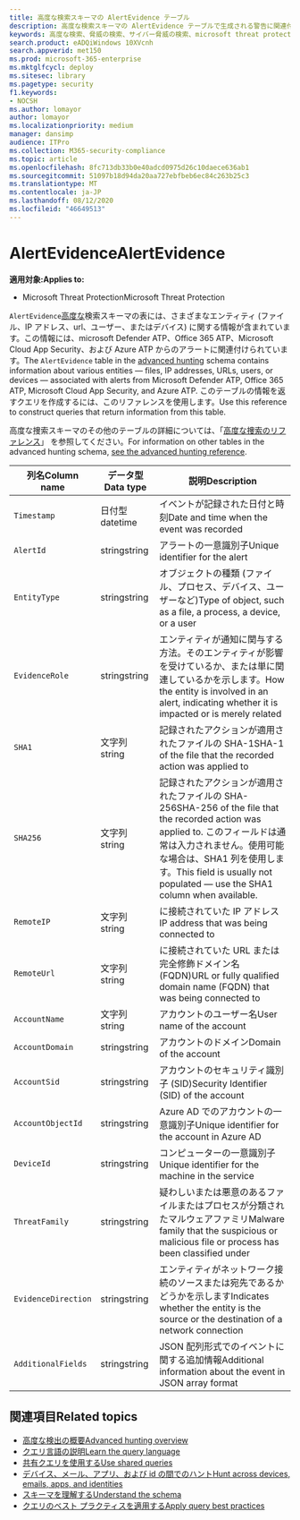 ```yaml
---
title: 高度な検索スキーマの AlertEvidence テーブル
description: 高度な検索スキーマの AlertEvidence テーブルで生成される警告に関連付けられているファイル、ネットワークアドレス、ユーザー、またはデバイスの情報について説明します。
keywords: 高度な検索、脅威の検索、サイバー脅威の検索、microsoft threat protection、microsoft 365、mtp、m365、search、query、テレメトリ、スキーマ参照、kusto、table、column、data type、description、AlertInfo、alert、entities、エビデンス、file、IP address、device、machine、user、account
search.product: eADQiWindows 10XVcnh
search.appverid: met150
ms.prod: microsoft-365-enterprise
ms.mktglfcycl: deploy
ms.sitesec: library
ms.pagetype: security
f1.keywords:
- NOCSH
ms.author: lomayor
author: lomayor
ms.localizationpriority: medium
manager: dansimp
audience: ITPro
ms.collection: M365-security-compliance
ms.topic: article
ms.openlocfilehash: 8fc713db33b0e40adcd0975d26c10daece636ab1
ms.sourcegitcommit: 51097b18d94da20aa727ebfbeb6ec84c263b25c3
ms.translationtype: MT
ms.contentlocale: ja-JP
ms.lasthandoff: 08/12/2020
ms.locfileid: "46649513"
---
```

# <a name="alertevidence"></a><span data-ttu-id="1d14e-104">AlertEvidence</span><span class="sxs-lookup"><span data-stu-id="1d14e-104">AlertEvidence</span></span>

<span data-ttu-id="1d14e-105">**適用対象:**</span><span class="sxs-lookup"><span data-stu-id="1d14e-105">**Applies to:**</span></span>
- <span data-ttu-id="1d14e-106">Microsoft Threat Protection</span><span class="sxs-lookup"><span data-stu-id="1d14e-106">Microsoft Threat Protection</span></span>

<span data-ttu-id="1d14e-107">`AlertEvidence`[高度な](advanced-hunting-overview.md)検索スキーマの表には、さまざまなエンティティ (ファイル、IP アドレス、url、ユーザー、またはデバイス) に関する情報が含まれています。この情報には、microsoft Defender ATP、Office 365 ATP、Microsoft Cloud App Security、および Azure ATP からのアラートに関連付けられています。</span><span class="sxs-lookup"><span data-stu-id="1d14e-107">The `AlertEvidence` table in the [advanced hunting](advanced-hunting-overview.md) schema contains information about various entities — files, IP addresses, URLs, users, or devices — associated with alerts from Microsoft Defender ATP, Office 365 ATP, Microsoft Cloud App Security, and Azure ATP.</span></span> <span data-ttu-id="1d14e-108">このテーブルの情報を返すクエリを作成するには、このリファレンスを使用します。</span><span class="sxs-lookup"><span data-stu-id="1d14e-108">Use this reference to construct queries that return information from this table.</span></span>

<span data-ttu-id="1d14e-109">高度な捜索スキーマのその他のテーブルの詳細については、「[高度な捜索のリファレンス](advanced-hunting-schema-tables.md)」 を参照してください。</span><span class="sxs-lookup"><span data-stu-id="1d14e-109">For information on other tables in the advanced hunting schema, [see the advanced hunting reference](advanced-hunting-schema-tables.md).</span></span>

| <span data-ttu-id="1d14e-110">列名</span><span class="sxs-lookup"><span data-stu-id="1d14e-110">Column name</span></span> | <span data-ttu-id="1d14e-111">データ型</span><span class="sxs-lookup"><span data-stu-id="1d14e-111">Data type</span></span> | <span data-ttu-id="1d14e-112">説明</span><span class="sxs-lookup"><span data-stu-id="1d14e-112">Description</span></span> |
|-------------|-----------|-------------|
| `Timestamp` | <span data-ttu-id="1d14e-113">日付型</span><span class="sxs-lookup"><span data-stu-id="1d14e-113">datetime</span></span> | <span data-ttu-id="1d14e-114">イベントが記録された日付と時刻</span><span class="sxs-lookup"><span data-stu-id="1d14e-114">Date and time when the event was recorded</span></span> |
| `AlertId` | <span data-ttu-id="1d14e-115">string</span><span class="sxs-lookup"><span data-stu-id="1d14e-115">string</span></span> | <span data-ttu-id="1d14e-116">アラートの一意識別子</span><span class="sxs-lookup"><span data-stu-id="1d14e-116">Unique identifier for the alert</span></span> |
| `EntityType` | <span data-ttu-id="1d14e-117">string</span><span class="sxs-lookup"><span data-stu-id="1d14e-117">string</span></span> | <span data-ttu-id="1d14e-118">オブジェクトの種類 (ファイル、プロセス、デバイス、ユーザーなど)</span><span class="sxs-lookup"><span data-stu-id="1d14e-118">Type of object, such as a file, a process, a device, or a user</span></span> |
| `EvidenceRole` | <span data-ttu-id="1d14e-119">string</span><span class="sxs-lookup"><span data-stu-id="1d14e-119">string</span></span> | <span data-ttu-id="1d14e-120">エンティティが通知に関与する方法。そのエンティティが影響を受けているか、または単に関連しているかを示します。</span><span class="sxs-lookup"><span data-stu-id="1d14e-120">How the entity is involved in an alert, indicating whether it is impacted or is merely related</span></span> |
| `SHA1` | <span data-ttu-id="1d14e-121">文字列</span><span class="sxs-lookup"><span data-stu-id="1d14e-121">string</span></span> | <span data-ttu-id="1d14e-122">記録されたアクションが適用されたファイルの SHA-1</span><span class="sxs-lookup"><span data-stu-id="1d14e-122">SHA-1 of the file that the recorded action was applied to</span></span> |
| `SHA256` | <span data-ttu-id="1d14e-123">文字列</span><span class="sxs-lookup"><span data-stu-id="1d14e-123">string</span></span> | <span data-ttu-id="1d14e-124">記録されたアクションが適用されたファイルの SHA-256</span><span class="sxs-lookup"><span data-stu-id="1d14e-124">SHA-256 of the file that the recorded action was applied to.</span></span> <span data-ttu-id="1d14e-125">このフィールドは通常は入力されません。使用可能な場合は、SHA1 列を使用します。</span><span class="sxs-lookup"><span data-stu-id="1d14e-125">This field is usually not populated — use the SHA1 column when available.</span></span> |
| `RemoteIP` | <span data-ttu-id="1d14e-126">文字列</span><span class="sxs-lookup"><span data-stu-id="1d14e-126">string</span></span> | <span data-ttu-id="1d14e-127">に接続されていた IP アドレス</span><span class="sxs-lookup"><span data-stu-id="1d14e-127">IP address that was being connected to</span></span> |
| `RemoteUrl` | <span data-ttu-id="1d14e-128">文字列</span><span class="sxs-lookup"><span data-stu-id="1d14e-128">string</span></span> | <span data-ttu-id="1d14e-129">に接続されていた URL または完全修飾ドメイン名 (FQDN)</span><span class="sxs-lookup"><span data-stu-id="1d14e-129">URL or fully qualified domain name (FQDN) that was being connected to</span></span> |
| `AccountName` | <span data-ttu-id="1d14e-130">文字列</span><span class="sxs-lookup"><span data-stu-id="1d14e-130">string</span></span> | <span data-ttu-id="1d14e-131">アカウントのユーザー名</span><span class="sxs-lookup"><span data-stu-id="1d14e-131">User name of the account</span></span> |
| `AccountDomain` | <span data-ttu-id="1d14e-132">string</span><span class="sxs-lookup"><span data-stu-id="1d14e-132">string</span></span> | <span data-ttu-id="1d14e-133">アカウントのドメイン</span><span class="sxs-lookup"><span data-stu-id="1d14e-133">Domain of the account</span></span> |
| `AccountSid` | <span data-ttu-id="1d14e-134">string</span><span class="sxs-lookup"><span data-stu-id="1d14e-134">string</span></span> | <span data-ttu-id="1d14e-135">アカウントのセキュリティ識別子 (SID)</span><span class="sxs-lookup"><span data-stu-id="1d14e-135">Security Identifier (SID) of the account</span></span> |
| `AccountObjectId` | <span data-ttu-id="1d14e-136">string</span><span class="sxs-lookup"><span data-stu-id="1d14e-136">string</span></span> | <span data-ttu-id="1d14e-137">Azure AD でのアカウントの一意識別子</span><span class="sxs-lookup"><span data-stu-id="1d14e-137">Unique identifier for the account in Azure AD</span></span> |
| `DeviceId` | <span data-ttu-id="1d14e-138">string</span><span class="sxs-lookup"><span data-stu-id="1d14e-138">string</span></span> | <span data-ttu-id="1d14e-139">コンピューターの一意識別子</span><span class="sxs-lookup"><span data-stu-id="1d14e-139">Unique identifier for the machine in the service</span></span> |
| `ThreatFamily` | <span data-ttu-id="1d14e-140">string</span><span class="sxs-lookup"><span data-stu-id="1d14e-140">string</span></span> | <span data-ttu-id="1d14e-141">疑わしいまたは悪意のあるファイルまたはプロセスが分類されたマルウェアファミリ</span><span class="sxs-lookup"><span data-stu-id="1d14e-141">Malware family that the suspicious or malicious file or process has been classified under</span></span> |
| `EvidenceDirection` | <span data-ttu-id="1d14e-142">string</span><span class="sxs-lookup"><span data-stu-id="1d14e-142">string</span></span> | <span data-ttu-id="1d14e-143">エンティティがネットワーク接続のソースまたは宛先であるかどうかを示します</span><span class="sxs-lookup"><span data-stu-id="1d14e-143">Indicates whether the entity is the source or the destination of a network connection</span></span> |
| `AdditionalFields` | <span data-ttu-id="1d14e-144">string</span><span class="sxs-lookup"><span data-stu-id="1d14e-144">string</span></span> | <span data-ttu-id="1d14e-145">JSON 配列形式でのイベントに関する追加情報</span><span class="sxs-lookup"><span data-stu-id="1d14e-145">Additional information about the event in JSON array format</span></span> |

## <a name="related-topics"></a><span data-ttu-id="1d14e-146">関連項目</span><span class="sxs-lookup"><span data-stu-id="1d14e-146">Related topics</span></span>
- [<span data-ttu-id="1d14e-147">高度な検出の概要</span><span class="sxs-lookup"><span data-stu-id="1d14e-147">Advanced hunting overview</span></span>](advanced-hunting-overview.md)
- [<span data-ttu-id="1d14e-148">クエリ言語の説明</span><span class="sxs-lookup"><span data-stu-id="1d14e-148">Learn the query language</span></span>](advanced-hunting-query-language.md)
- [<span data-ttu-id="1d14e-149">共有クエリを使用する</span><span class="sxs-lookup"><span data-stu-id="1d14e-149">Use shared queries</span></span>](advanced-hunting-shared-queries.md)
- [<span data-ttu-id="1d14e-150">デバイス、メール、アプリ、および id の間でのハント</span><span class="sxs-lookup"><span data-stu-id="1d14e-150">Hunt across devices, emails, apps, and identities</span></span>](advanced-hunting-query-emails-devices.md)
- [<span data-ttu-id="1d14e-151">スキーマを理解する</span><span class="sxs-lookup"><span data-stu-id="1d14e-151">Understand the schema</span></span>](advanced-hunting-schema-tables.md)
- [<span data-ttu-id="1d14e-152">クエリのベスト プラクティスを適用する</span><span class="sxs-lookup"><span data-stu-id="1d14e-152">Apply query best practices</span></span>](advanced-hunting-best-practices.md)
